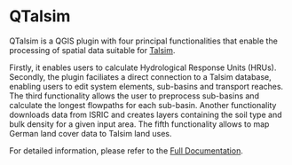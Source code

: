 # QTalsim

QTalsim is a QGIS plugin with four principal functionalities that enable the processing of spatial data suitable for [Talsim](https://www.talsim.de/docs/index.php?title=Hauptseite/en).

Firstly, it enables users to calculate Hydrological Response Units (HRUs). Secondly, the plugin faciliates a direct connection to a Talsim database, enabling users to edit system elements, sub-basins and transport reaches. The third functionality allows the user to preprocess sub-basins and calculate the longest flowpaths for each sub-basin. Another functionality downloads data from ISRIC and creates layers containing the soil type and bulk density for a given input area. The fifth functionality allows to map German land cover data to Talsim land uses.

For detailed information, please refer to the [Full Documentation](https://sydroconsult.github.io/QTalsim/index.html).

